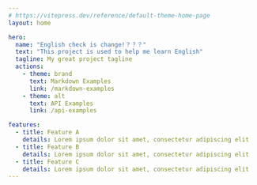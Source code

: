 ```yaml
---
# https://vitepress.dev/reference/default-theme-home-page
layout: home

hero:
  name: "English check is change!？？？"
  text: "This project is used to help me learn English"
  tagline: My great project tagline
  actions:
    - theme: brand
      text: Markdown Examples
      link: /markdown-examples
    - theme: alt
      text: API Examples
      link: /api-examples

features:
  - title: Feature A
    details: Lorem ipsum dolor sit amet, consectetur adipiscing elit
  - title: Feature B
    details: Lorem ipsum dolor sit amet, consectetur adipiscing elit
  - title: Feature C
    details: Lorem ipsum dolor sit amet, consectetur adipiscing elit
---
```


